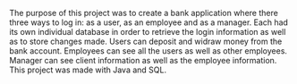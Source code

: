 The purpose of this project was to create a bank application where there three ways to log in: as a user, as an employee and as a manager. Each had its own individual database in order to retrieve the login information as well as to store changes made. Users can deposit and widraw money from the bank account. Employees can see all the users as well as other employees. Manager can see client information as well as the employee information. This project was made with Java and SQL.
